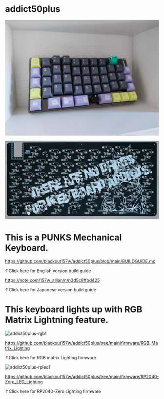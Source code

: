 # addict50plus
![top](images/top.jpg)

![back](images/back.png)

# This is a PUNKS Mechanical Keyboard.

https://github.com/blackout157w/addict50plus/blob/main/BUILDGUIDE.md

↑Click here for English version build guide

https://note.com/157w_allian/n/n3d5c8ffbd425

↑Click here for Japanese version build guide

# This keyboard lights up with RGB Matrix Lightning feature.

![addict50plus-rgb1](images/addict50plus-rgb1.gif)

https://github.com/blackout157w/addict50plus/tree/main/firmware/RGB_Matrix_Lighting

↑Click here for RGB matrix Lighting firmware

![addict50plus-rpled1](images/addict50plus-rpled1.gif)

https://github.com/blackout157w/addict50plus/tree/main/firmware/RP2040-Zero_LED_Lighting

↑Click here for RP2040-Zero Lighting firmware
